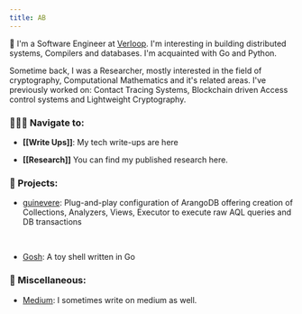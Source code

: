```yaml
---
title: AB
---
```


📍 I'm a Software Engineer at [Verloop](https://www.verloop.io). I'm interesting in building distributed systems, Compilers and databases.
I'm acquainted with Go and Python.

Sometime back, I was a Researcher, mostly interested in the field of cryptography, Computational Mathematics and it's related areas.
I've previously worked on: Contact Tracing Systems, Blockchain driven Access control systems and Lightweight Cryptography.

### 🧑🏻‍💻 Navigate to:

- **[[Write Ups]]**: My tech write-ups are here

- **[[Research]]** You can find my published research here.

### 📁 Projects:
* [guinevere](https://www.github.com/aaqibb13/guinevere):
Plug-and-play configuration of ArangoDB offering creation of Collections, Analyzers, Views, Executor to execute raw AQL queries and DB transactions
<br>

* [Gosh](https://github.com/aaqibb13/gosh): A toy shell written in Go

### 🌟 Miscellaneous:

- [Medium](https://aaqibb13.medium.com): I sometimes write on medium as well.

